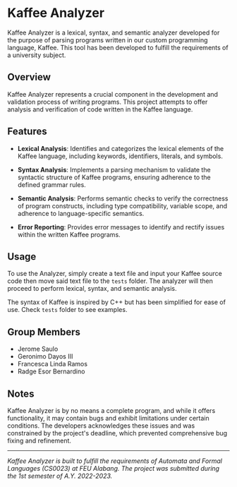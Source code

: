 # Kaffee Analyzer

Kaffee Analyzer is a lexical, syntax, and semantic analyzer developed for the purpose of parsing programs written in our custom programming language, Kaffee. This tool has been developed to fulfill the requirements of a university subject.

## Overview

Kaffee Analyzer represents a crucial component in the development and validation process of writing programs. This project attempts to offer analysis and verification of code written in the Kaffee language.

## Features

- **Lexical Analysis**: Identifies and categorizes the lexical elements of the Kaffee language, including keywords, identifiers, literals, and symbols.
  
- **Syntax Analysis**: Implements a parsing mechanism to validate the syntactic structure of Kaffee programs, ensuring adherence to the defined grammar rules.
  
- **Semantic Analysis**: Performs semantic checks to verify the correctness of program constructs, including type compatibility, variable scope, and adherence to language-specific semantics.
  
- **Error Reporting**: Provides error messages to identify and rectify issues within the written Kaffee programs.

## Usage

To use the Analyzer, simply create a text file and input your Kaffee source code then move said text file to the `tests` folder. The analyzer will then proceed to perform lexical, syntax, and semantic analysis.

The syntax of Kaffee is inspired by C++ but has been simplified for ease of use. Check `tests` folder to see examples.

## Group Members

- Jerome Saulo
- Geronimo Dayos III
- Francesca Linda Ramos
- Radge Esor Bernardino

## Notes

Kaffee Analyzer is by no means a complete program, and while it offers functionality, it may contain bugs and exhibit limitations under certain conditions. The developers acknowledges these issues and was constrained by the project's deadline, which prevented comprehensive bug fixing and refinement.

---

*Kaffee Analyzer is built to fulfill the requirements of Automata and Formal Languages (CS0023) at FEU Alabang. The project was submitted during the 1st semester of A.Y. 2022-2023.*
